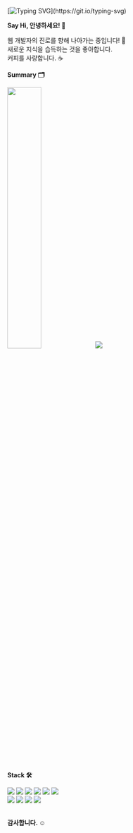 [![Typing SVG](https://readme-typing-svg.demolab.com?font=Inter&weight=900&size=28&pause=1200&color=414141B8&vCenter=true&width=435&lines=wanna+be+a+web+developer.)](https://git.io/typing-svg)

**Say Hi, 안녕하세요! 👀** 

웹 개발자의 진로를 향해 나아가는 중입니다! 🎯  
새로운 지식을 습득하는 것을 좋아합니다.  
커피를 사랑합니다. ☕  



**Summary 🗂**  
<div>
<img src="https://github-readme-stats.vercel.app/api?username=eeuih&show_icons=true&theme=transparent" width="39%" />
<img src="https://github-readme-stats.vercel.app/api/top-langs/?username=eeuih&exclude_repo=.github.io&layout=compact"  />
</div>  <br>



**Stack 🛠**  

<div>
<img src="https://img.shields.io/badge/html5-E34F26?style=for-the-badge&logo=html5&logoColor=white"> 
<img src="https://img.shields.io/badge/css-1572B6?style=for-the-badge&logo=css3&logoColor=white">
<img src="https://img.shields.io/badge/javascript-F7DF1E?style=for-the-badge&logo=javascript&logoColor=black">
<img src="https://img.shields.io/badge/react-61DAFB?style=for-the-badge&logo=react&logoColor=black">
<img src="https://img.shields.io/badge/redux-764ABC?style=for-the-badge&logo=redux&logoColor=white">
<img src="https://img.shields.io/badge/reactquery-FF4154?style=for-the-badge&logo=reactquery&logoColor=white">
</div>  

<div>
<img src="https://img.shields.io/badge/node.js-339933?style=for-the-badge&logo=Node.js&logoColor=white">
<img src="https://img.shields.io/badge/express-000000?style=for-the-badge&logo=express&logoColor=white">
<img src="https://img.shields.io/badge/mysql-4479A1?style=for-the-badge&logo=mysql&logoColor=white">
<img src="https://img.shields.io/badge/mongoDB-47A248?style=for-the-badge&logo=MongoDB&logoColor=white">
</div> <br>

**감사합니다. ☺**  
